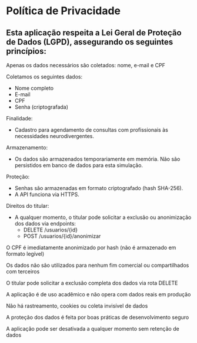 # Política de Privacidade
## Esta aplicação respeita a Lei Geral de Proteção de Dados (LGPD), assegurando os seguintes princípios:

Apenas os dados necessários são coletados: nome, e-mail e CPF

Coletamos os seguintes dados:
- Nome completo
- E-mail
- CPF
- Senha (criptografada)

Finalidade:
- Cadastro para agendamento de consultas com profissionais às necessidades neurodivergentes.

Armazenamento:
- Os dados são armazenados temporariamente em memória. Não são persistidos em banco de dados para esta simulação.

Proteção:
- Senhas são armazenadas em formato criptografado (hash SHA-256).
- A API funciona via HTTPS.

Direitos do titular:
- A qualquer momento, o titular pode solicitar a exclusão ou anonimização dos dados via endpoints:
  - DELETE /usuarios/{id}
  - POST /usuarios/{id}/anonimizar


O CPF é imediatamente anonimizado por hash (não é armazenado em formato legível)

Os dados não são utilizados para nenhum fim comercial ou compartilhados com terceiros

O titular pode solicitar a exclusão completa dos dados via rota DELETE

A aplicação é de uso acadêmico e não opera com dados reais em produção

Não há rastreamento, cookies ou coleta invisível de dados

A proteção dos dados é feita por boas práticas de desenvolvimento seguro

A aplicação pode ser desativada a qualquer momento sem retenção de dados
